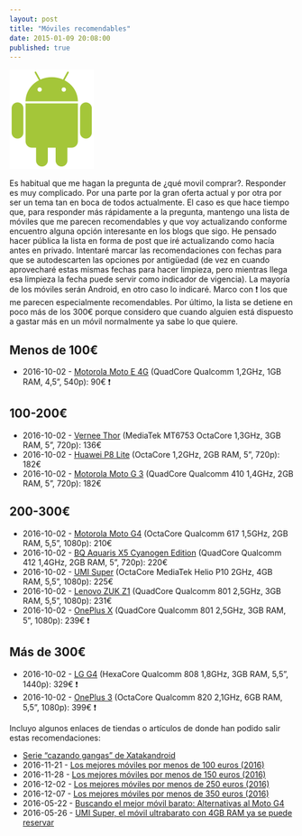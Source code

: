 ```yaml
---
layout: post
title: "Móviles recomendables"
date: 2015-01-09 20:08:00
published: true
---
```


![Android Logo](/images/posts/android_robot.png)

Es habitual que me hagan la pregunta de ¿qué movil comprar?. Responder es muy complicado. Por una parte por la gran oferta actual y por otra por ser un tema tan en boca de todos actualmente. El caso es que hace tiempo que, para responder más rápidamente a la pregunta, mantengo una lista de móviles que me parecen recomendables y que voy actualizando conforme encuentro alguna opción interesante en los blogs que sigo. He pensado hacer pública la lista en forma de post que iré actualizando como hacía antes en privado. Intentaré marcar las recomendaciones con fechas para que se autodescarten las opciones por antigüedad (de vez en cuando aprovecharé estas mismas fechas para hacer limpieza, pero mientras llega esa limpieza la fecha puede servir como indicador de vigencia). La mayoría de los móviles serán Android, en otro caso lo indicaré. Marco con :exclamation: los que me parecen especialmente recomendables. Por último, la lista se detiene en poco más de los 300€ porque considero que cuando alguien está dispuesto a gastar más en un móvil normalmente ya sabe lo que quiere.

## Menos de 100€

* 2016-10-02 - [Motorola Moto E 4G](http://www.pccomponentes.com/motorola_moto_e_4g_blanco_libre.html) (QuadCore Qualcomm 1,2GHz, 1GB RAM, 4,5”, 540p): 90€ :exclamation:

## 100-200€

* 2016-10-02 - [Vernee Thor](https://www.amazon.es/dp/B01FX8WSQW) (MediaTek MT6753 OctaCore 1,3GHz, 3GB RAM, 5”, 720p): 136€
* 2016-10-02 - [Huawei P8 Lite](http://www.amazon.es/dp/B00W1KSK86) (OctaCore 1,2GHz, 2GB RAM, 5”, 720p): 182€
* 2016-10-02 - [Motorola Moto G 3](http://www.amazon.es/dp/B013P2K9NC) (QuadCore Qualcomm 410 1,4GHz, 2GB RAM, 5”, 720p): 182€

## 200-300€

* 2016-10-02 - [Motorola Moto G4](https://www.amazon.es/dp/B01FLZCBA0) (OctaCore Qualcomm 617 1,5GHz, 2GB RAM, 5,5”, 1080p): 210€
* 2016-10-02 - [BQ Aquaris X5 Cyanogen Edition](http://www.bq.com/es/cyanogen-aquaris-x5) (QuadCore Qualcomm 412 1,4GHz, 2GB RAM, 5”, 720p): 220€
* 2016-10-02 - [UMI Super](https://www.amazon.es/dp/B01G8JI9OA) (OctaCore MediaTek Helio P10 2GHz, 4GB RAM, 5,5”, 1080p): 225€
* 2016-10-02 - [Lenovo ZUK Z1](http://www.amazon.es/dp/B016ZP46DA) (QuadCore Qualcomm 801 2,5GHz, 3GB RAM, 5,5”, 1080p): 231€
* 2016-10-02 - [OnePlus X](https://oneplus.net/es/x) (QuadCore Qualcomm 801 2,5GHz, 3GB RAM, 5”, 1080p): 239€ :exclamation:

## Más de 300€

* 2016-10-02 - [LG G4](https://www.amazon.es/dp/B00YNM5HCC) (HexaCore Qualcomm 808 1,8GHz, 3GB RAM, 5,5”, 1440p): 329€ :exclamation:
* 2016-10-02 - [OnePlus 3](https://oneplus.net/es/3) (OctaCore Qualcomm 820 2,1GHz, 6GB RAM, 5,5”, 1080p): 399€ :exclamation:

Incluyo algunos enlaces de tiendas o artículos de donde han podido salir estas recomendaciones:

* [Serie “cazando gangas” de Xatakandroid](http://www.xatakandroid.com/tag/cazando-gangas)
* 2016-11-21 - [Los mejores móviles por menos de 100 euros (2016)](http://www.elandroidelibre.com/2016/11/que-movil-comprar-por-menos-de-100-euros-android.html)
* 2016-11-28 - [Los mejores móviles por menos de 150 euros (2016)](http://www.elandroidelibre.com/2016/11/los-mejores-moviles-menos-150-euros-2016.html)
* 2016-12-02 - [Los mejores móviles por menos de 250 euros (2016)](http://www.elandroidelibre.com/2016/12/los-mejores-moviles-por-menos-200-euros-2016.html)
* 2016-12-07 - [Los mejores móviles por menos de 350 euros (2016)](http://www.elandroidelibre.com/2016/12/los-mejores-moviles-por-menos-de-350-euros-2016.html)
* 2016-05-22 - [Buscando el mejor móvil barato: Alternativas al Moto G4](http://www.elandroidelibre.com/2016/05/alternativas-al-moto-g4.html)
* 2016-05-26 - [UMI Super, el móvil ultrabarato con 4GB RAM ya se puede reservar](http://www.elandroidelibre.com/2016/05/umi-super-movil-ultrabarato-4gb-reservar.html)
